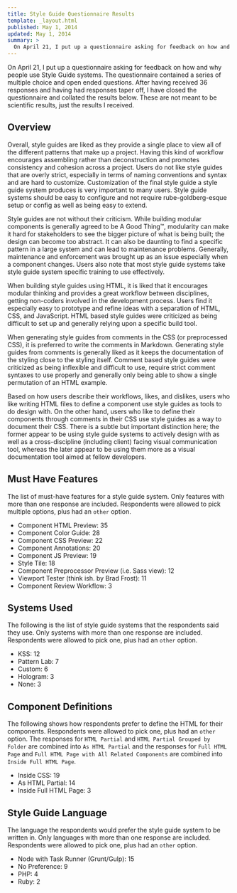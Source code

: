 ```yaml
---
title: Style Guide Questionnaire Results
template: _layout.html
published: May 1, 2014
updated: May 1, 2014
summary: >
  On April 21, I put up a questionnaire asking for feedback on how and why people use Style Guide systems. Here is the feedback I collected.
---
```

On April 21, I put up a questionnaire asking for feedback on how and why people use Style Guide systems. The questionnaire contained a series of multiple choice and open ended questions. After having received 36 responses and having had responses taper off, I have closed the questionnaire and collated the results below. These are not meant to be scientific results, just the results I received.

## Overview

Overall, style guides are liked as they provide a single place to view all of the different patterns that make up a  project. Having this kind of workflow encourages assembling rather than deconstruction and promotes consistency and cohesion across a project. Users do not like style guides that are overly strict, especially in terms of naming conventions and syntax and are hard to customize. Customization of the final style guide a style guide system produces is very important to many users. Style guide systems should be easy to configure and not require rube-goldberg-esque setup or config as well as being easy to extend.

Style guides are not without their criticism. While building modular components is generally agreed to be A Good Thing™, modularity can make it hard for stakeholders to see the bigger picture of what is being built; the design can become too abstract. It can also be daunting to find a specific pattern in a large system and can lead to maintenance problems. Generally, maintenance and enforcement was brought up as an issue especially when a component changes. Users also note that most style guide systems take style guide system specific training to use effectively.

When building style guides using HTML, it is liked that it encourages modular thinking and provides a great workflow between disciplines, getting non-coders involved in the development process. Users find it especially easy to prototype and refine ideas with a separation of HTML, CSS, and JavaScript. HTML based style guides were criticized as being difficult to set up and generally relying upon a specific build tool.

When generating style guides from comments in the CSS (or preprocessed CSS), it is preferred to write the comments in Markdown. Generating style guides from comments is generally liked as it keeps the documentation of the styling close to the styling itself. Comment based style guides were criticized as being inflexible and difficult to use, require strict comment syntaxes to use properly and generally only being able to show a single permutation of an HTML example.

Based on how users describe their workflows, likes, and dislikes, users who like writing HTML files to define a component use style guides as tools to do design with. On the other hand, users who like to define their components through comments in their CSS use style guides as a way to document their CSS. There is a subtle but important distinction here; the former appear to be using style guide systems to actively design with as well as a cross-discipline (including client) facing visual communication tool, whereas the later appear to be using them more as a visual documentation tool aimed at fellow developers.

## Must Have Features

The list of must-have features for a style guide system. Only features with more than one response are included. Respondents were allowed to pick multiple options, plus had an `other` option.

* Component HTML Preview: 35
* Component Color Guide: 28
* Component CSS Preview: 22
* Component Annotations: 20
* Component JS Preview: 19
* Style Tile: 18
* Component Preprocessor Preview (i.e. Sass view): 12
* Viewport Tester (think ish. by Brad Frost): 11
* Component Review Workflow: 3


## Systems Used

The following is the list of style guide systems that the respondents said they use. Only systems with more than one response are included. Respondents were allowed to pick one, plus had an `other` option.

* KSS: 12
* Pattern Lab: 7
* Custom: 6
* Hologram: 3
* None: 3

## Component Definitions

The following shows how respondents prefer to define the HTML for their components. Respondents were allowed to pick one, plus had an `other` option. The responses for `HTML Partial` and `HTML Partial Grouped by Folder` are combined into `As HTML Partial` and the responses for `Full HTML Page` and `Full HTML Page with All Related Components` are combined into `Inside Full HTML Page`.

* Inside CSS: 19
* As HTML Partial: 14
* Inside Full HTML Page: 3

## Style Guide Language

The language the respondents would prefer the style guide system to be written in. Only languages with more than one response are included. Respondents were allowed to pick one, plus had an `other` option.

* Node with Task Runner (Grunt/Gulp): 15
* No Preference: 9
* PHP: 4
* Ruby: 2
